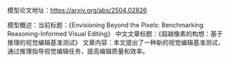模型论文地址：https://arxiv.org/abs/2504.02826

模型概述：当前标题：《Envisioning Beyond the Pixels: Benchmarking Reasoning-Informed Visual Editing》
中文文章标题：《超越像素的构想：基于推理的视觉编辑基准测试》
文章内容：本文提出了一种新的视觉编辑基准测试，通过推理指导视觉编辑任务，提高编辑质量和效率。
